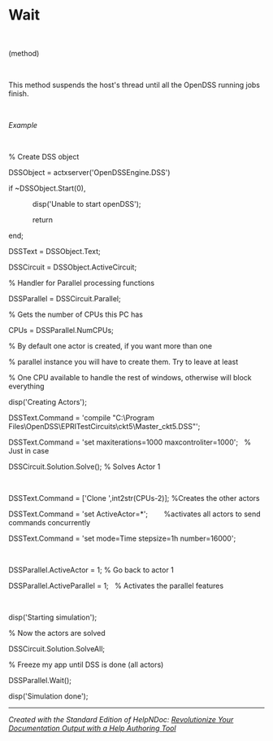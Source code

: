 # Wait

&nbsp;

(method)

&nbsp;

This method suspends the host's thread until all the OpenDSS running jobs finish.

&nbsp;

*Example*

&nbsp;

% Create DSS object

DSSObject = actxserver('OpenDSSEngine.DSS')

if ~DSSObject.Start(0),

&nbsp; &nbsp; &nbsp; &nbsp; &nbsp; &nbsp; disp('Unable to start openDSS');

&nbsp; &nbsp; &nbsp; &nbsp; &nbsp; &nbsp; return

end;

DSSText = DSSObject.Text;

DSSCircuit = DSSObject.ActiveCircuit;

% Handler for Parallel processing functions

DSSParallel = DSSCircuit.Parallel; &nbsp; &nbsp;

% Gets the number of CPUs this PC has

CPUs = DSSParallel.NumCPUs; &nbsp; &nbsp;

% By default one actor is created, if you want more than one

% parallel instance you will have to create them. Try to leave at least

% One CPU available to handle the rest of windows, otherwise will block everything

disp('Creating Actors');

DSSText.Command = 'compile "C:\\Program Files\\OpenDSS\\EPRITestCircuits\\ckt5\\Master\_ckt5.DSS"';

DSSText.Command = 'set maxiterations=1000 maxcontroliter=1000'; &nbsp; % Just in case

DSSCircuit.Solution.Solve(); % Solves Actor 1

&nbsp;

DSSText.Command = \['Clone ',int2str(CPUs-2)\]; %Creates the other actors

DSSText.Command = 'set ActiveActor=\*';&nbsp; &nbsp; &nbsp; &nbsp; %activates all actors to send commands concurrently

DSSText.Command = 'set mode=Time stepsize=1h number=16000';

&nbsp;

DSSParallel.ActiveActor = 1; % Go back to actor 1

DSSParallel.ActiveParallel = 1; &nbsp; % Activates the parallel features

&nbsp;

disp('Starting simulation');

% Now the actors are solved

DSSCircuit.Solution.SolveAll;

% Freeze my app until DSS is done (all actors)

DSSParallel.Wait();

disp('Simulation done');


***
_Created with the Standard Edition of HelpNDoc: [Revolutionize Your Documentation Output with a Help Authoring Tool](<https://www.helpauthoringsoftware.com>)_
